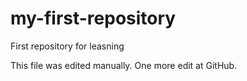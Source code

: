 # my-first-repository
First repository for leasning

This file was edited manually. One more edit at GitHub.
